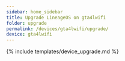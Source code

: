 ```yaml
---
sidebar: home_sidebar
title: Upgrade LineageOS on gta4lwifi
folder: upgrade
permalink: /devices/gta4lwifi/upgrade/
device: gta4lwifi
---
```

{% include templates/device_upgrade.md %}

